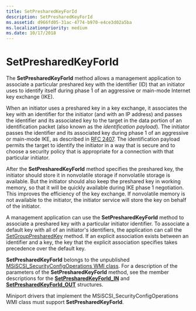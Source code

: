 ```yaml
---
title: SetPresharedKeyForId
description: SetPresharedKeyForId
ms.assetid: d966fd05-31ac-4774-b970-e4ce3d02a5ba
ms.localizationpriority: medium
ms.date: 10/17/2018
---
```


# SetPresharedKeyForId


The **SetPresharedKeyForId** method allows a management application to associate a particular preshared key with the identifier (ID) that an initiator uses to identify itself during phase 1 of an aggressive or main-mode Internet key exchange (IKE).

When an initiator uses a preshared key in a key exchange, it associates the key with an identifier for the initiator (and with an IP address) and passes the identifier and its associated key to the target in the data portion of an identification packet (also known as the *identification payload*). The initiator passes the identifier and its associated key during phase 1 of an aggressive or main-mode IKE, as described in [RFC 2407](https://go.microsoft.com/fwlink/p/?linkid=64840). The identification payload permits the target to identify the initiator in a way that is secure and to choose a security policy that is appropriate for a connection with that particular initiator.

After the **SetPresharedKeyForId** method specifies the preshared key, the initiator should store it in nonvolatile storage if nonvolatile storage is available. But the initiator should also keep the preshared key in working memory, so that it will be quickly available during IKE phase 1 negotiation. This improves the efficiency of the key exchange. If nonvolatile memory is not available to the initiator, the initiator service will store the key on behalf of the initiator.

A management application can use the **SetPresharedKeyForId** method to associate a preshared key with a particular initiator identifier. To associate a default key with all of an initiator's identifiers, the application can call the [SetGroupPresharedKey](setgrouppresharedkey.md) method. If an explicit association exists between an identifier and a key, the key that the explicit association specifies takes precedence over the default key.

**SetPresharedKeyForId** belongs to the unpublished [MSiSCSI\_SecurityConfigOperations WMI class](msiscsi-securityconfigoperations-wmi-class.md). For a description of the parameters of the **SetPresharedKeyForId** method, see the member descriptions for the [**SetPresharedKeyForId\_IN**](https://docs.microsoft.com/windows-hardware/drivers/ddi/content/iscsiop/ns-iscsiop-_setpresharedkeyforid_in) and [**SetPresharedKeyForId\_OUT**](https://docs.microsoft.com/windows-hardware/drivers/ddi/content/iscsiop/ns-iscsiop-_setpresharedkeyforid_out) structures.

Miniport drivers that implement the MSiSCSI\_SecurityConfigOperations WMI class must support **SetPresharedKeyForId**.

 

 





